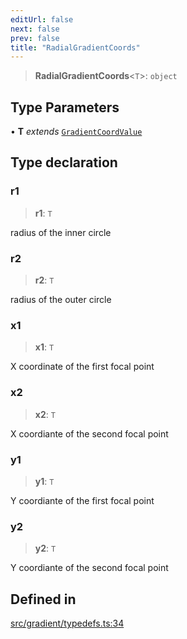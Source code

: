 ```yaml
---
editUrl: false
next: false
prev: false
title: "RadialGradientCoords"
---
```


> **RadialGradientCoords**\<`T`\>: `object`

## Type Parameters

• **T** *extends* [`GradientCoordValue`](/api/type-aliases/gradientcoordvalue/)

## Type declaration

### r1

> **r1**: `T`

radius of the inner circle

### r2

> **r2**: `T`

radius of the outer circle

### x1

> **x1**: `T`

X coordinate of the first focal point

### x2

> **x2**: `T`

X coordiante of the second focal point

### y1

> **y1**: `T`

Y coordiante of the first focal point

### y2

> **y2**: `T`

Y coordiante of the second focal point

## Defined in

[src/gradient/typedefs.ts:34](https://github.com/fabricjs/fabric.js/blob/8748628df7e9de00ba77413bfc3ad9e9fe9d4f30/src/gradient/typedefs.ts#L34)
